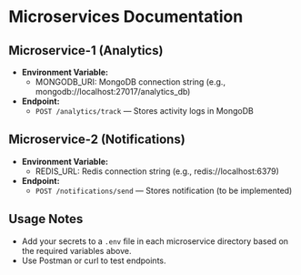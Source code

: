 # Microservices Documentation

## Microservice-1 (Analytics)
- **Environment Variable:**
  - MONGODB_URI: MongoDB connection string (e.g., mongodb://localhost:27017/analytics_db)
- **Endpoint:**
  - `POST /analytics/track` — Stores activity logs in MongoDB

## Microservice-2 (Notifications)
- **Environment Variable:**
  - REDIS_URL: Redis connection string (e.g., redis://localhost:6379)
- **Endpoint:**
  - `POST /notifications/send` — Stores notification (to be implemented)

## Usage Notes
- Add your secrets to a `.env` file in each microservice directory based on the required variables above.
- Use Postman or curl to test endpoints. 